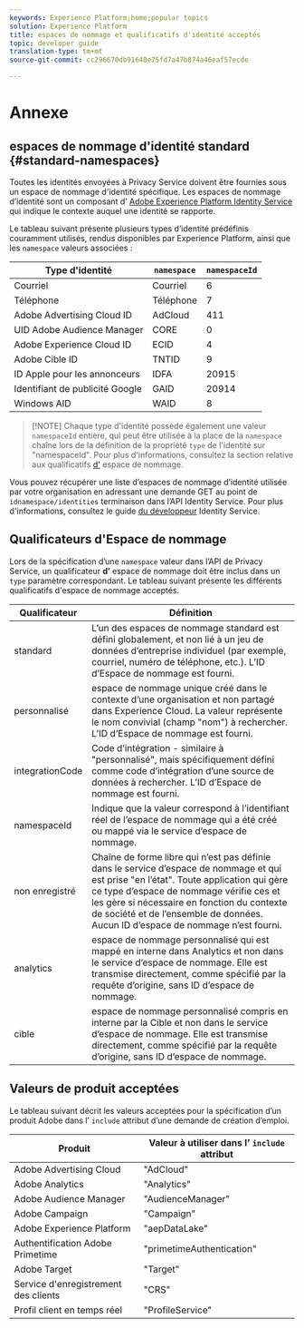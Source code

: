 ```yaml
---
keywords: Experience Platform;home;popular topics
solution: Experience Platform
title: espaces de nommage et qualificatifs d'identité acceptés
topic: developer guide
translation-type: tm+mt
source-git-commit: cc296670db91640e75fd7a47b874a46eaf57ecde

---
```



# Annexe

## espaces de nommage d&#39;identité standard {#standard-namespaces}

Toutes les identités envoyées à Privacy Service doivent être fournies sous un espace de nommage d&#39;identité spécifique. Les espaces de nommage d’identité sont un composant d’ [Adobe Experience Platform Identity Service](../../identity-service/home.md) qui indique le contexte auquel une identité se rapporte.

Le tableau suivant présente plusieurs types d’identité prédéfinis couramment utilisés, rendus disponibles par Experience Platform, ainsi que les `namespace` valeurs associées :

| Type d&#39;identité | `namespace` | `namespaceId` |
| --- | --- | --- |
| Courriel | Courriel | 6 |
| Téléphone | Téléphone | 7 |
| Adobe Advertising Cloud ID | AdCloud | 411 |
| UID Adobe Audience Manager | CORE | 0 |
| Adobe Experience Cloud ID | ECID | 4 |
| Adobe Cible ID | TNTID | 9 |
| ID Apple pour les annonceurs | IDFA | 20915 |
| Identifiant de publicité Google | GAID | 20914 |
| Windows AID | WAID | 8 |

>[!NOTE] Chaque type d&#39;identité possède également une valeur `namespaceId` entière, qui peut être utilisée à la place de la `namespace` chaîne lors de la définition de la propriété `type` de l&#39;identité sur &quot;namespaceId&quot;. Pour plus d&#39;informations, consultez la section relative aux qualificatifs [d&#39;](#namespace-qualifiers) espace de nommage.

Vous pouvez récupérer une liste d’espaces de nommage d’identité utilisée par votre organisation en adressant une demande GET au point de `idnamespace/identities` terminaison dans l’API Identity Service. Pour plus d&#39;informations, consultez le guide [du développeur](../../identity-service/api/getting-started.md) Identity Service.

## Qualificateurs d&#39;Espace de nommage

Lors de la spécification d’une `namespace` valeur dans l’API de Privacy Service, un qualificateur **d’** espace de nommage doit être inclus dans un `type` paramètre correspondant. Le tableau suivant présente les différents qualificatifs d&#39;espace de nommage acceptés.

| Qualificateur | Définition |
| --------- | ---------- |
| standard | L’un des espaces de nommage standard est défini globalement, et non lié à un jeu de données d’entreprise individuel (par exemple, courriel, numéro de téléphone, etc.). L’ID d’Espace de nommage est fourni. |
| personnalisé | espace de nommage unique créé dans le contexte d’une organisation et non partagé dans Experience Cloud. La valeur représente le nom convivial (champ &quot;nom&quot;) à rechercher. L’ID d’Espace de nommage est fourni. |
| integrationCode | Code d’intégration - similaire à &quot;personnalisé&quot;, mais spécifiquement défini comme code d’intégration d’une source de données à rechercher. L’ID d’Espace de nommage est fourni. |
| namespaceId | Indique que la valeur correspond à l’identifiant réel de l’espace de nommage qui a été créé ou mappé via le service d’espace de nommage. |
| non enregistré | Chaîne de forme libre qui n’est pas définie dans le service d’espace de nommage et qui est prise &quot;en l’état&quot;. Toute application qui gère ce type d’espace de nommage vérifie ces  et les gère si nécessaire en fonction du contexte de société et de l’ensemble de données. Aucun ID d’espace de nommage n’est fourni. |
| analytics | espace de nommage personnalisé qui est mappé en interne dans Analytics et non dans le service d’espace de nommage. Elle est transmise directement, comme spécifié par la requête d’origine, sans ID d’espace de nommage. |
| cible | espace de nommage personnalisé compris en interne par la Cible et non dans le service d’espace de nommage. Elle est transmise directement, comme spécifié par la requête d’origine, sans ID d’espace de nommage. |

## Valeurs de produit acceptées

Le tableau suivant décrit les valeurs acceptées pour la spécification d’un produit Adobe dans l’ `include` attribut d’une demande de création d’emploi.

| Produit | Valeur à utiliser dans l’ `include` attribut |
--- | ---
| Adobe Advertising Cloud | &quot;AdCloud&quot; |
| Adobe Analytics | &quot;Analytics&quot; |
| Adobe Audience Manager | &quot;AudienceManager&quot; |
| Adobe Campaign | &quot;Campaign&quot; |
| Adobe Experience Platform | &quot;aepDataLake&quot; |
| Authentification Adobe Primetime | &quot;primetimeAuthentication&quot; |
| Adobe Target | &quot;Target&quot; |
| Service d&#39;enregistrement des clients | &quot;CRS&quot; |
| Profil client en temps réel | &quot;ProfileService&quot; |
